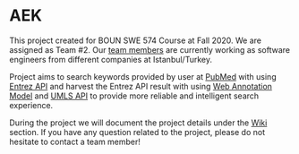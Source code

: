 # AEK
This project created for BOUN SWE 574 Course at Fall 2020. We are assigned as Team #2. 
Our [team members](https://github.com/8hk/AEK/wiki/Crew) are currently working as software engineers from different companies at Istanbul/Turkey. 

Project aims to search keywords provided by user at [PubMed](https://pubmed.ncbi.nlm.nih.gov) with using [Entrez API](https://www.ncbi.nlm.nih.gov/books/NBK25497/) and harvest the Entrez API result with using [Web Annotation Model](https://www.w3.org/TR/annotation-model/) and [UMLS API](https://documentation.uts.nlm.nih.gov/rest/search/index.html) to provide more reliable and intelligent search experience.

During the project we will document the project details under the [Wiki](https://github.com/8hk/AEK/wiki) section. If you have any question related to the project, please do not hesitate to contact a team member!

